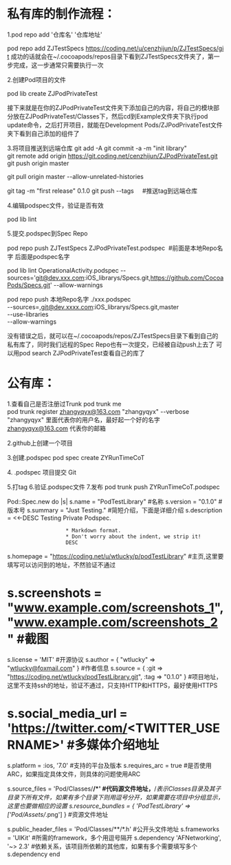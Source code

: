 # 私有库的制作流程：

1.pod repo add '仓库名' '仓库地址'  

pod repo add ZJTestSpecs https://coding.net/u/cenzhijun/p/ZJTestSpecs/git
成功的话就会在~/.cocoapods/repos目录下看到ZJTestSpecs文件夹了，第一步完成，这一步通常只需要执行一次

2.创建Pod项目的文件

pod lib create ZJPodPrivateTest

接下来就是在你的ZJPodPrivateTest文件夹下添加自己的内容，将自己的模块部分放在ZJPodPrivateTest/Classes下，然后cd到Example文件夹下执行pod update命令，之后打开项目，就能在Development Pods/ZJPodPrivateTest文件夹下看到自己添加的组件了

3.将项目推送到远端仓库
git add -A
git commit -a -m "init library"
git remote add origin https://git.coding.net/cenzhijun/ZJPodPrivateTest.git
 
git push origin master

git pull origin master --allow-unrelated-histories

git tag -m "first release" 0.1.0
git push --tags     #推送tag到远端仓库

4.编辑podspec文件，验证是否有效

pod lib lint

5.提交.podspec到Spec Repo

pod repo push ZJTestSpecs ZJPodPrivateTest.podspec  #前面是本地Repo名字 后面是podspec名字

pod lib lint OperationalActivity.podspec --sources='git@dev.xxx.com:iOS_librarys/Specs.git,https://github.com/CocoaPods/Specs.git'  --allow-warnings  

pod repo push 本地Repo名字 ./xxx.podspec \
    --sources=,git@dev.xxxx.com:iOS_librarys/Specs.git,master\
    --use-libraries \
    --allow-warnings

没有错误之后，就可以在~/.cocoapods/repos/ZJTestSpecs目录下看到自己的私有库了，同时我们远程的Spec Repo也有一次提交，已经被自动push上去了
可以用pod search ZJPodPrivateTest查看自己的库了


# 公有库：
1.查看自己是否注册过Trunk
pod trunk me
pod trunk register zhangyqyx@163.com "zhangyqyx" --verbose
 
"zhangyqyx" 里面代表你的用户名，最好起一个好的名字
zhangyqyx@163.com 代表你的邮箱

2.github上创建一个项目

3.创建.podspec
pod spec create ZYRunTimeCoT

4. .podspec 项目提交 Git

5.打tag 
6.验证.podspec文件
7.发布
pod trunk push ZYRunTimeCoT.podspec


Pod::Spec.new do |s|
  s.name             = "PodTestLibrary"    #名称
  s.version          = "0.1.0"             #版本号
  s.summary          = "Just Testing."     #简短介绍，下面是详细介绍
  s.description      = <<-DESC
                       Testing Private Podspec.

                       * Markdown format.
                       * Don't worry about the indent, we strip it!
                       DESC
  s.homepage         = "https://coding.net/u/wtlucky/p/podTestLibrary"                           #主页,这里要填写可以访问到的地址，不然验证不通过
  # s.screenshots     = "www.example.com/screenshots_1", "www.example.com/screenshots_2"           #截图
  s.license          = 'MIT'              #开源协议
  s.author           = { "wtlucky" => "wtlucky@foxmail.com" }                   #作者信息
  s.source           = { :git => "https://coding.net/wtlucky/podTestLibrary.git", :tag => "0.1.0" }      #项目地址，这里不支持ssh的地址，验证不通过，只支持HTTP和HTTPS，最好使用HTTPS
  # s.social_media_url = 'https://twitter.com/<TWITTER_USERNAME>'                       #多媒体介绍地址

  s.platform     = :ios, '7.0'            #支持的平台及版本
  s.requires_arc = true                   #是否使用ARC，如果指定具体文件，则具体的问题使用ARC

  s.source_files = 'Pod/Classes/**/*'     #代码源文件地址，**/*表示Classes目录及其子目录下所有文件，如果有多个目录下则用逗号分开，如果需要在项目中分组显示，这里也要做相应的设置
  s.resource_bundles = {
    'PodTestLibrary' => ['Pod/Assets/*.png']
  }                                       #资源文件地址

  s.public_header_files = 'Pod/Classes/**/*.h'   #公开头文件地址
  s.frameworks = 'UIKit'                  #所需的framework，多个用逗号隔开
  s.dependency 'AFNetworking', '~> 2.3'   #依赖关系，该项目所依赖的其他库，如果有多个需要填写多个s.dependency
end

